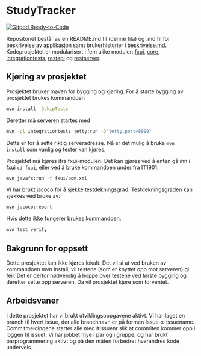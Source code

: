 # StudyTracker

[![Gitpod Ready-to-Code](https://img.shields.io/badge/Gitpod-Ready--to--Code-blue?logo=gitpod)](https://gitpod.idi.ntnu.no/#https://gitlab.stud.idi.ntnu.no/it1901/groups-2020/gr2066/gr2066/-/tree/master)

Repositoriet består av en README.md fil (denne fila) og .md fil for beskrivelse av applikasjon samt brukerhistorier i [beskrivelse.md](https://gitlab.stud.idi.ntnu.no/it1901/groups-2020/gr2066/gr2066/-/blob/master/beskrivelse.md).
Kodeprosjektet er modularisert i fem ulike moduler: [fxui](https://gitlab.stud.idi.ntnu.no/it1901/groups-2020/gr2066/gr2066/-/tree/master/IT1901%2Ffxui), [core](https://gitlab.stud.idi.ntnu.no/it1901/groups-2020/gr2066/gr2066/-/tree/master/IT1901%2Fcore), [integrationtests](https://gitlab.stud.idi.ntnu.no/it1901/groups-2020/gr2066/gr2066/-/tree/master/IT1901%2Fintegrationtests), [restapi](https://gitlab.stud.idi.ntnu.no/it1901/groups-2020/gr2066/gr2066/-/tree/master/IT1901%2Frestapi) og [restserver](https://gitlab.stud.idi.ntnu.no/it1901/groups-2020/gr2066/gr2066/-/tree/master/IT1901%2Frestserver).

## Kjøring av prosjektet

Prosjektet bruker maven for bygging og kjøring. For å starte bygging av prosjektet brukes kommandoen 
```bash
mvn install -DskipTests
```
Deretter må serveren startes med   

```bash
mvn -pl integrationtests jetty:run -D"jetty.port=8999"
```
Dette er for å sette riktig serveradresse.
Nå er det mulig å bruke ```mvn install``` som vanlig og tester kan kjøres. 

Prosjektet må kjøres ifra fxui-modulen. Det kan gjøres ved å enten gå inn i fxui ```cd fxui```, eller ved å bruke kommandoen under fra IT1901.
```bash
mvn javafx:run -f fxui/pom.xml
```

Vi har brukt jacoco for å sjekke testdekningsgrad. Testdekningsgraden kan sjekkes ved bruke av:
```bash
mvn jacoco:report
```
Hvis dette ikke fungerer brukes kommandoen:
```bash
mvn test verify
```

## Bakgrunn for oppsett

Dette prosjektet kan ikke kjøres lokalt. Det vil si at ved bruken av kommandoen mvn install, vil testene (som er knyttet opp mot serveren) gi feil. Det er derfor nødvendig 
å hoppe over testene ved første bygging og deretter sette opp serveren. Da vil prosjektet kjøre som forventet. 

## Arbeidsvaner
I dette prosjektet har vi brukt utviklingsoppgavene aktivt. Vi har laget en branch til hvert issue, der alle branchnavn er på formen Issue-x-issuename. Commitmeldingene starter alle 
med #issuenr slik at commiten kommer opp i loggen til issuet. Vi har jobbet mye i par og i gruppe, og har brukt parprogrammering aktivt og på den måten forbedret 
hverandres kode underveis.
